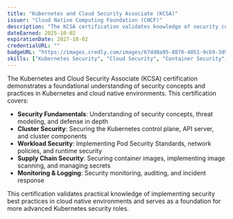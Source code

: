 ```yaml
---
title: "Kubernetes and Cloud Security Associate (KCSA)"
issuer: "Cloud Native Computing Foundation (CNCF)"
description: "The KCSA certification validates knowledge of security concepts and practices for Kubernetes and cloud native environments, including security fundamentals, cluster security, and workload security."
dateEarned: 2025-10-02
expirationDate: 2027-10-02
credentialURL: ""
badgeURL: "https://images.credly.com/images/67dd8a95-8876-4051-9cb9-3d97c204f85a/image.png"
skills: ["Kubernetes Security", "Cloud Security", "Container Security", "Network Security", "Authentication & Authorization"]
---
```


The Kubernetes and Cloud Security Associate (KCSA) certification demonstrates a foundational understanding of security concepts and practices in Kubernetes and cloud native environments. This certification covers:

- **Security Fundamentals**: Understanding of security concepts, threat modeling, and defense in depth
- **Cluster Security**: Securing the Kubernetes control plane, API server, and cluster components
- **Workload Security**: Implementing Pod Security Standards, network policies, and runtime security
- **Supply Chain Security**: Securing container images, implementing image scanning, and managing secrets
- **Monitoring & Logging**: Security monitoring, auditing, and incident response

This certification validates practical knowledge of implementing security best practices in cloud native environments and serves as a foundation for more advanced Kubernetes security roles.
